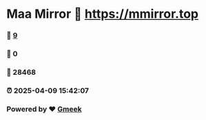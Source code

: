 # Maa Mirror :link: https://mmirror.top 
### :page_facing_up: [9](https://mmirror.top/tag.html) 
### :speech_balloon: 0 
### :hibiscus: 28468 
### :alarm_clock: 2025-04-09 15:42:07 
### Powered by :heart: [Gmeek](https://github.com/Meekdai/Gmeek)
